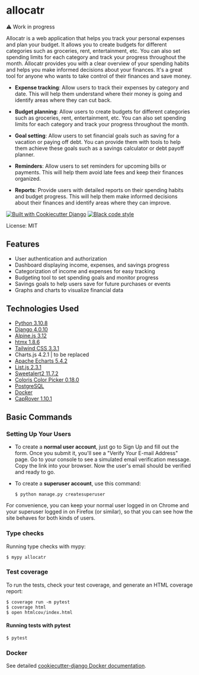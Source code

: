 # allocatr

:warning: Work in progress

Allocatr is a web application that helps you track your personal expenses and plan your budget. It allows you to create budgets for different categories such as groceries, rent, entertainment, etc. You can also set spending limits for each category and track your progress throughout the month. Allocatr provides you with a clear overview of your spending habits and helps you make informed decisions about your finances. It's a great tool for anyone who wants to take control of their finances and save money.

- **Expense tracking**: Allow users to track their expenses by category and date. This will help them understand where their money is going and identify areas where they can cut back.

- **Budget planning**: Allow users to create budgets for different categories such as groceries, rent, entertainment, etc. You can also set spending limits for each category and track your progress throughout the month.

- **Goal setting**: Allow users to set financial goals such as saving for a vacation or paying off debt. You can provide them with tools to help them achieve these goals such as a savings calculator or debt payoff planner.

- **Reminders**: Allow users to set reminders for upcoming bills or payments. This will help them avoid late fees and keep their finances organized.

- **Reports**: Provide users with detailed reports on their spending habits and budget progress. This will help them make informed decisions about their finances and identify areas where they can improve.

[![Built with Cookiecutter Django](https://img.shields.io/badge/built%20with-Cookiecutter%20Django-ff69b4.svg?logo=cookiecutter)](https://github.com/cookiecutter/cookiecutter-django/)
[![Black code style](https://img.shields.io/badge/code%20style-black-000000.svg)](https://github.com/ambv/black)

License: MIT

## Features
- User authentication and authorization
- Dashboard displaying income, expenses, and savings progress
- Categorization of income and expenses for easy tracking
- Budgeting tool to set spending goals and monitor progress
- Savings goals to help users save for future purchases or events
- Graphs and charts to visualize financial data

## Technologies Used
- [Python 3.10.8](https://www.python.org/)
- [Django 4.0.10](https://www.djangoproject.com/)
- [Alpine.js 3.12](https://alpinejs.dev/)
- [htmx 1.8.6](https://htmx.org/)
- [Tailwind CSS 3.3.1](https://tailwindcss.com/)
- Charts.js 4.2.1 | to be replaced
- [Apache Echarts 5.4.2](https://echarts.apache.org/)
- [List.js 2.3.1](https://listjs.com/)
- [Sweetalert2 11.7.2](https://sweetalert2.github.io/)
- [Coloris Color Picker 0.18.0](https://coloris.js.org/)
- [PostgreSQL](https://www.postgresql.org/)
- [Docker](https://www.docker.com/)
- [CapRover 1.10.1](https://caprover.com/)

## Basic Commands

### Setting Up Your Users

-   To create a **normal user account**, just go to Sign Up and fill out the form. Once you submit it, you'll see a "Verify Your E-mail Address" page. Go to your console to see a simulated email verification message. Copy the link into your browser. Now the user's email should be verified and ready to go.

-   To create a **superuser account**, use this command:

        $ python manage.py createsuperuser

For convenience, you can keep your normal user logged in on Chrome and your superuser logged in on Firefox (or similar), so that you can see how the site behaves for both kinds of users.

### Type checks

Running type checks with mypy:

    $ mypy allocatr

### Test coverage

To run the tests, check your test coverage, and generate an HTML coverage report:

    $ coverage run -m pytest
    $ coverage html
    $ open htmlcov/index.html

#### Running tests with pytest

    $ pytest

### Docker

See detailed [cookiecutter-django Docker documentation](http://cookiecutter-django.readthedocs.io/en/latest/deployment-with-docker.html).
